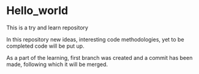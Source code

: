 # Hello_world
This is a try and learn repository

In this repository new ideas, interesting code methodologies, yet to be completed code will be put up.

As a part of the learning, first branch was created and a commit has been made, following which it will be merged.
